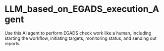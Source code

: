 # LLM_based_on_EGADS_execution_Agent
Use this AI agent to perform EGADS check work like a human, including starting the workflow, initiating targets, monitoring status, and sending out reports.
